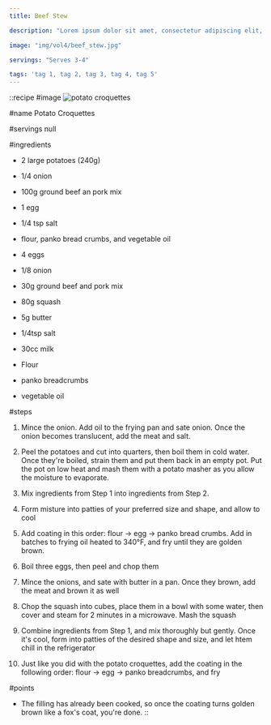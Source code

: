 ```yaml
---
title: Beef Stew

description: "Lorem ipsum dolor sit amet, consectetur adipiscing elit, sed do eiusmod tempor incididunt ut labore et dolore magna aliqua. Tincidunt eget nullam non nisi est sit amet facilisis."

image: "img/vol4/beef_stew.jpg"

servings: "Serves 3-4"

tags: 'tag 1, tag 2, tag 3, tag 4, tag 5'
---
```


::recipe
#image
![potato croquettes](/img/vol5/potato_croquettes.jpg)

#name
Potato Croquettes

#servings
null

#ingredients
- 2 large potatoes (240g)
- 1/4 onion
- 100g ground beef an pork mix
- 1 egg
- 1/4 tsp salt
- flour, panko bread crumbs, and vegetable oil

- 4 eggs
- 1/8 onion
- 30g ground beef and pork mix
- 80g squash
- 5g butter

- 1/4tsp salt
- 30cc milk
- Flour
- panko breadcrumbs
- vegetable oil

            
#steps
1. Mince the onion. Add oil to the frying pan and sate onion. Once the onion becomes translucent, add the meat and salt.

2. Peel the potatoes and cut into quarters, then boil them in cold water. Once they're boiled, strain them and put them back in an empty pot. Put the pot on low heat and mash them with a potato masher as you allow the moisture to evaporate.

3. Mix ingredients from Step 1 into ingredients from Step 2.

4. Form misture into patties of your preferred size and shape, and allow to cool

5. Add coating in this order: flour → egg → panko bread crumbs. Add in batches to frying oil heated to 340°F, and fry until they are golden brown.

6. Boil three eggs, then peel and chop them

7. Mince the onions, and sate with butter in a pan. Once they brown, add the meat and brown it as well

8. Chop the squash into cubes, place them in a bowl with some water, then cover and steam for 2 minutes in a microwave. Mash the squash

9. Combine ingredients from Step 1, and mix thoroughly but gently. Once it's cool, form into patties of the desired shape and size, and let htem chill in the refrigerator

10. Just like you did with the potato croquettes, add the coating in the following order: flour → egg → panko breadcrumbs, and fry
           
#points
- The filling has already been cooked, so once the coating turns golden brown like a fox's coat, you're done.
::